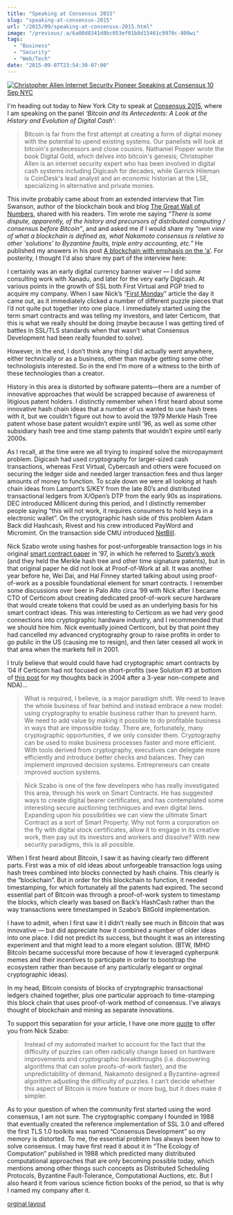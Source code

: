 ```yaml
---
title: "Speaking at Consensus 2015"
slug: "speaking-at-consensus-2015"
url: "/2015/09/speaking-at-consensus-2015.html"
image: "/previous/.a/6a00d8341d8bc053ef01b8d15461c9970c-800wi"
tags:
  - "Business"
  - "Security"
  - "Web/Tech"
date: "2015-09-07T23:54:30-07:00"
---
```

<p><a class="asset-img-link" href="/previous/.a/6a00d8341d8bc053ef01b8d15461c9970c-pi" style="display: inline;"><img alt="Christopher Allen Internet Security Pioneer Speaking at Consensus 10 Sep NYC" border="0" class="asset  asset-image at-xid-6a00d8341d8bc053ef01b8d15461c9970c image-full img-responsive" src="/previous/.a/6a00d8341d8bc053ef01b8d15461c9970c-800wi" title="Christopher Allen Internet Security Pioneer Speaking at Consensus 10 Sep NYC" /></a></p>
<p>I&#39;m heading out today to New York City to speak at <a href="http://www.coindesk.com/events/consensus-2015/">Consensus 2015</a>, where I am speaking on the panel <em>‘Bitcoin and its Antecedents: A Look at the History and Evolution of Digital Cash’</em>:</p>
<blockquote>Bitcoin is far from the first attempt at creating a form of digital money with the potential to upend existing systems. Our panelists will look at bitcoin&#39;s predecessors and close cousins. Nathaniel Popper wrote the book Digital Gold, which delves into bitcoin&#39;s genesis; Christopher Allen is an internet security expert who has been involved in digital cash systems including Digicash for decades, while Garrick Hileman is CoinDesk&#39;s lead analyst and an economic historian at the LSE, specializing in alternative and private monies.</blockquote>
<p>This invite probably came about from an extended interview that Tim Swanson, author of the blockchain book and blog <a href="http://www.ofnumbers.com">The Great Wall of Numbers</a>,&#0160;shared with his readers. Tim wrote me saying <em>“There is some dispute, apparently, of the history and precursors of distributed computing / consensus before Bitcoin<em>”</em></em>, and&#0160;and asked me if I would share my <em>“own view of what a blockchain is defined as, what Nakamoto consensus is relative to other &#39;solutions&#39; to Byzantine faults, triple entry accounting, etc.”</em> He published my answers in his post <a href="http://www.ofnumbers.com/2015/07/09/a-blockchain-with-emphasis-on-the-a/">A blockchain with emphasis on the ‘a’</a>.&#0160;For posterity, I thought I&#39;d also share my part of the interview here:</p>
<p>I certainly was an early digital currency banner waiver — I did some consulting work with Xanadu, and later for the very early Digicash. At various points in the growth of SSL both First Virtual and PGP tried to acquire my company. When I saw Nick’s “<a href="http://firstmonday.org/ojs/index.php/fm/article/view/548/469">First Monday</a>” article the day it came out, as it immediately clicked a number of different puzzle pieces that I’d not quite put together into one place. I immediately started using the term smart contracts and was telling my investors, and later Certicom, that this is what we really should be doing (maybe because I was getting tired of battles in SSL/TLS standards when that wasn’t what Consensus Development had been really founded to solve).</p>
<p>However, in the end, I don’t think any thing I did actually went anywhere, either technically or as a business, other than maybe getting some other technologists interested. So in the end I’m more of a witness to the birth of these technologies than a creator.</p>
<p>History in this area is distorted by software patents—there are a number of innovative approaches that would be scrapped because of awareness of litigious patent holders. I distinctly remember when I first heard about some innovative hash chain ideas that a number of us wanted to use hash trees with it, but we couldn’t figure out how to avoid the 1979 Merkle Hash Tree patent whose base patent wouldn’t expire until ’96, as well as some other subsidiary hash tree and time stamp patents that wouldn’t expire until early 2000s.</p>
<p>As I recall, at the time were we all trying to inspired solve the micropayment problem. Digicash had used cryptography for larger-sized cash transactions, whereas First Virtual, Cybercash and others were focused on securing the ledger side and needed larger transaction fees and thus larger amounts of money to function. To scale down we were all looking at hash chain ideas from Lamport’s S/KEY from the late 80’s and distributed transactional ledgers from X/Open’s DTP from the early 90s as inspirations. DEC introduced Millicent during this period, and I distinctly remember people saying “this will not work, it requires consumers to hold keys in a electronic wallet”. On the cryptographic hash side of this problem Adam Back did Hashcash, Rivest and his crew introduced PayWord and Micromint. On the transaction side CMU introduced <a href="http://www.informedia.cs.cmu.edu/documents/netbill.pdf">NetBill</a>.</p>
<p>Nick Szabo wrote using hashes for post-unforgeable transaction logs in his original <a href="http://szabo.best.vwh.net/formalize.html">smart contract paper</a> in ’97, in which he referred to <a href="Surety’s work">Surety’s work</a> (and they held the Merkle hash tree and other time signature patents), but in that original paper he did not look at Proof-of-Work at all. It was another year before he, Wei Dai, and Hal Finney started talking about using proof-of-work as a possible foundational element for smart contracts. I remember some discussions over beer in Palo Alto circa ’99 with Nick after I became CTO of Certicom about creating dedicated proof-of-work secure hardware that would create tokens that could be used as an underlying basis for his smart contract ideas. This was interesting to Certicom as we had very good connections into cryptographic hardware industry, and I recommended that we should hire him. Nick eventually joined Certicom, but by that point they had cancelled my advanced cryptography group to raise profits in order to go public in the US (causing me to resign), and then later ceased all work in that area when the markets fell in 2001.</p>
<p>I truly believe that would could have had cryptographic smart contracts by ’04 if Certicom had not focused on short-profits (see Solution #3 at bottom of <a href="/2004/02/security_crypto.html">this post</a> for my thoughts back in 2004 after a 3-year non-compete and NDA)…</p>
<blockquote>What is required, I believe, is a major paradigm shift. We need to leave the whole business of fear behind and instead embrace a new model: using cryptography to enable business rather than to prevent harm. We need to add value by making it possible to do profitable business in ways that are impossible today. There are, fortunately, many cryptographic opportunities, if we only consider them. Cryptography can be used to make business processes faster and more efficient. With tools derived from cryptography, executives can delegate more efficiently and introduce better checks and balances. They can implement improved decision systems. Entrepreneurs can create improved auction systems.</blockquote>
<blockquote>Nick Szabo is one of the few developers who has really investigated this area, through his work on Smart Contracts. He has suggested ways to create digital bearer certificates, and has contemplated some interesting secure auctioning techniques and even digital liens. Expanding upon his possibilities we can view the ultimate Smart Contract as a sort of Smart Property. Why not form a corporation on the fly with digital stock certificates, allow it to engage in its creative work, then pay out its investors and workers and dissolve? With new security paradigms, this is all possible.</blockquote>
<p>When I first heard about Bitcoin, I saw it as having clearly two different parts. First was a mix of old ideas about unforgeable transaction logs using hash trees combined into blocks connected by hash chains. This clearly is the “blockchain”. But in order for this blockchain to function, it needed timestamping, for which fortunately all the patents had expired. The second essential part of Bitcoin was through a proof-of-work system to timestamp the blocks, which clearly was based on Back’s HashCash rather than the way transactions were timestamped in Szabo’s BitGold implementation.</p>
<p>I have to admit, when I first saw it I didn’t really see much in Bitcoin that was innovative — but did appreciate how it combined a number of older ideas into one place. I did not predict its success, but thought it was an interesting experiment and that might lead to a more elegant solution. (BTW, IMHO Bitcoin became successful more because of how it leveraged cypherpunk memes and their incentives to participate in order to bootstrap the ecosystem rather than because of any particularly elegant or orginal cryptographic ideas).</p>
<p>In my head, Bitcoin consists of blocks of cryptographic transactional ledgers chained together, plus one particular approach to time-stamping this block chain that uses proof-of-work method of consensus. I’ve always thought of blockchain and mining as separate innovations.</p>
<p>To support this separation for your article, I have one more <a href="http://unenumerated.blogspot.com/2011/05/bitcoin-what-took-ye-so-long.html">quote</a> to offer you from Nick Szabo:</p>
<blockquote>Instead of my automated market to account for the fact that the difficulty of puzzles can often radically change based on hardware improvements and cryptographic breakthroughs (i.e. discovering algorithms that can solve proofs-of-work faster), and the unpredictability of demand, Nakamoto designed a Byzantine-agreed algorithm adjusting the difficulty of puzzles. I can’t decide whether this aspect of Bitcoin is more feature or more bug, but it does make it simpler.</blockquote>
<p>As to your question of when the community first started using the word consensus, I am not sure. The cryptographic company I founded in 1988 that eventually created the reference implementation of SSL 3.0 and offered the first TLS 1.0 toolkits was named “Consensus Development” so my memory is distorted. To me, the essential problem has always been how to solve consensus. I may have first read it about it in “The Ecology of Computation” published in 1988 which predicted many distributed computational approaches that are only becoming possible today, which mentions among other things such concepts as Distributed Scheduling Protocols, Byzantine Fault-Tolerance, Computational Auctions, etc. But I also heard it from various science fiction books of the period, so that is why I named my company after it.</p>
<p class="previous"><a href="/previous/2015/09/speaking-at-consensus-2015.html" rel="syndication" class="u-syndication" >orginal layout</a></p>
